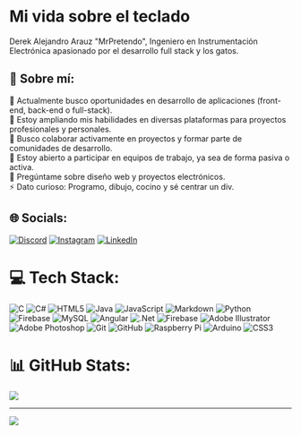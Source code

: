 # Mi vida sobre el teclado

Derek Alejandro Arauz "MrPretendo", Ingeniero en Instrumentación Electrónica apasionado por el desarrollo full stack y los gatos.

## 💫 Sobre mí:
🔭 Actualmente busco oportunidades en desarrollo de aplicaciones (front-end, back-end o full-stack). <br>
🌱 Estoy ampliando mis habilidades en diversas plataformas para proyectos profesionales y personales. <br>
👯 Busco colaborar activamente en proyectos y formar parte de comunidades de desarrollo. <br>
🤝 Estoy abierto a participar en equipos de trabajo, ya sea de forma pasiva o activa. <br>
💬 Pregúntame sobre diseño web y proyectos electrónicos. <br>
⚡ Dato curioso: Programo, dibujo, cocino y sé centrar un div. <br>


## 🌐 Socials:
[![Discord](https://img.shields.io/badge/Discord-%237289DA.svg?logo=discord&logoColor=white)](https://discordapp.com/users/374642220822691840) [![Instagram](https://img.shields.io/badge/Instagram-%23E4405F.svg?logo=Instagram&logoColor=white)](https://instagram.com/inzanespaceman) [![LinkedIn](https://img.shields.io/badge/LinkedIn-%230077B5.svg?logo=linkedin&logoColor=white)](https://linkedin.com/in/www.linkedin.com/in/alejandro-arauz-a3a352237) 

# 💻 Tech Stack:
![C](https://img.shields.io/badge/c-%2300599C.svg?style=for-the-badge&logo=c&logoColor=white) ![C#](https://img.shields.io/badge/c%23-%23239120.svg?style=for-the-badge&logo=csharp&logoColor=white) ![HTML5](https://img.shields.io/badge/html5-%23E34F26.svg?style=for-the-badge&logo=html5&logoColor=white) ![Java](https://img.shields.io/badge/java-%23ED8B00.svg?style=for-the-badge&logo=openjdk&logoColor=white) ![JavaScript](https://img.shields.io/badge/javascript-%23323330.svg?style=for-the-badge&logo=javascript&logoColor=%23F7DF1E) ![Markdown](https://img.shields.io/badge/markdown-%23000000.svg?style=for-the-badge&logo=markdown&logoColor=white) ![Python](https://img.shields.io/badge/python-3670A0?style=for-the-badge&logo=python&logoColor=ffdd54) ![Firebase](https://img.shields.io/badge/firebase-%23039BE5.svg?style=for-the-badge&logo=firebase) ![MySQL](https://img.shields.io/badge/mysql-4479A1.svg?style=for-the-badge&logo=mysql&logoColor=white) ![Angular](https://img.shields.io/badge/angular-%23DD0031.svg?style=for-the-badge&logo=angular&logoColor=white) ![.Net](https://img.shields.io/badge/.NET-5C2D91?style=for-the-badge&logo=.net&logoColor=white) ![Firebase](https://img.shields.io/badge/firebase-a08021?style=for-the-badge&logo=firebase&logoColor=ffcd34) ![Adobe Illustrator](https://img.shields.io/badge/adobe%20illustrator-%23FF9A00.svg?style=for-the-badge&logo=adobe%20illustrator&logoColor=white) ![Adobe Photoshop](https://img.shields.io/badge/adobe%20photoshop-%2331A8FF.svg?style=for-the-badge&logo=adobe%20photoshop&logoColor=white) ![Git](https://img.shields.io/badge/git-%23F05033.svg?style=for-the-badge&logo=git&logoColor=white) ![GitHub](https://img.shields.io/badge/github-%23121011.svg?style=for-the-badge&logo=github&logoColor=white) ![Raspberry Pi](https://img.shields.io/badge/-RaspberryPi-C51A4A?style=for-the-badge&logo=Raspberry-Pi) ![Arduino](https://img.shields.io/badge/-Arduino-00979D?style=for-the-badge&logo=Arduino&logoColor=white) ![CSS3](https://img.shields.io/badge/css3-%231572B6.svg?style=for-the-badge&logo=css3&logoColor=white)
# 📊 GitHub Stats:

![](https://github-readme-stats.vercel.app/api/top-langs/?username=MrPretendo&theme=synthwave&hide_border=false&include_all_commits=false&count_private=false&layout=compact)

---
[![](https://visitcount.itsvg.in/api?id=MrPretendo&icon=10&color=13)](https://visitcount.itsvg.in)

<!-- Proudly created with GPRM ( https://gprm.itsvg.in ) -->
